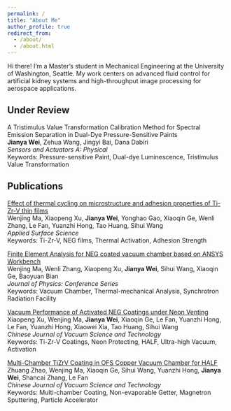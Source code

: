 ```yaml
---
permalink: /
title: "About Me"
author_profile: true
redirect_from: 
  - /about/
  - /about.html
---
```


Hi there! I’m a Master’s student in Mechanical Engineering at the University of Washington, Seattle. My work centers on advanced fluid control for artificial kidney systems and high-throughput image processing for aerospace applications.

Under Review
------
A Tristimulus Value Transformation Calibration Method for Spectral Emission Separation in Dual-Dye Pressure-Sensitive Paints  
**Jianya Wei**, Zehua Wang, Jingyi Bai, Dana Dabiri  
*Sensors and Actuators A: Physical*  
Keywords: Pressure-sensitive Paint, Dual-dye Luminescence, Tristimulus Value Transformation  

Publications
------
[Effect of thermal cycling on microstructure and adhesion properties of Ti-Zr-V thin films](https://www.sciencedirect.com/science/article/abs/pii/S0169433223029197)  
Wenjing Ma, Xiaopeng Xu, **Jianya Wei**, Yonghao Gao, Xiaoqin Ge, Wenli Zhang, Le Fan, Yuanzhi Hong, Tao Huang, Sihui Wang  
*Applied Surface Science*  
Keywords: Ti-Zr-V, NEG films, Thermal Activation, Adhesion Strength  

[Finite Element Analysis for NEG coated vacuum chamber based on ANSYS Workbench](https://iopscience.iop.org/article/10.1088/1742-6596/2687/8/082025)  
Wenjing Ma, Wenli Zhang, Xiaopeng Xu, **Jianya Wei**, Sihui Wang, Xiaoqin Ge, Baoyuan Bian  
*Journal of Physics: Conference Series*  
Keywords: Vacuum Chamber, Thermal-mechanical Analysis, Synchrotron Radiation Facility  

[Vacuum Performance of Activated NEG Coatings under Neon Venting](http://cjvst.cvs.org.cn/en/article/doi/10.13922/j.cnki.cjvst.202305002)  
Xiaopeng Xu, Wenjing Ma, **Jianya Wei**, Xiaoqin Ge, Le Fan, Yuanzhi Hong, Le Fan, Yuanzhi Hong, Xiaowei Xia, Tao Huang, Sihui Wang  
*Chinese Journal of Vacuum Science and Technology*  
Keywords: Ti-Zr-V Coatings, Neon Protecting, HALF, Ultra-high Vacuum, Activation  

[Multi-Chamber TiZrV Coating in OFS Copper Vacuum Chamber for HALF](https://www.cpsjournals.cn/article/doi/10.13922/j.cnki.cjvst.202207022?viewType=HTML)  
Zhuang Zhao, Wenjing Ma, Xiaoqin Ge, Sihui Wang, Yuanzhi Hong, **Jianya Wei**, Shancai Zhang, Le Fan  
*Chinese Journal of Vacuum Science and Technology*  
Keywords: Multi-chamber Coating, Non-evaporable Getter, Magnetron Sputtering, Particle Accelerator  
